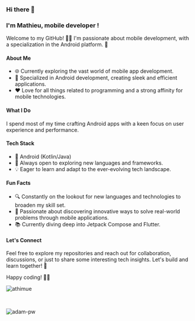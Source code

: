 ### Hi there 👋
### I'm Mathieu, mobile developer !

Welcome to my GitHub! 👨‍💻 I'm passionate about mobile development, with a specialization in the Android platform. 🚀

#### About Me
- 🌐 Currently exploring the vast world of mobile app development.
- 📱 Specialized in Android development, creating sleek and efficient applications.
- ❤️ Love for all things related to programming and a strong affinity for mobile technologies.

#### What I Do
I spend most of my time crafting Android apps with a keen focus on user experience and performance.

#### Tech Stack
- 🚀 Android (Kotlin/Java)
- 🌈 Always open to exploring new languages and frameworks.
- 💡 Eager to learn and adapt to the ever-evolving tech landscape.

#### Fun Facts
- 🔍 Constantly on the lookout for new languages and technologies to broaden my skill set.
- 🚀 Passionate about discovering innovative ways to solve real-world problems through mobile applications.
- 📚 Currently diving deep into Jetpack Compose and Flutter.

#### Let's Connect
Feel free to explore my repositories and reach out for collaboration, discussions, or just to share some interesting tech insights. Let's build and learn together! 🌟

Happy coding! 🚀✨

<p>
  <img align="center"
    src="https://github-readme-stats.vercel.app/api/top-langs?username=athimue&show_icons=true&locale=en&bg_color=0d1117&text_color=ffffff&layout=compact"
    alt="athimue" 
    bg_color=#808080/>
</p>
<br>
<p>
  <img align="center" src="https://github-readme-stats.vercel.app/api?username=athimue&show_icons=true&locale=en&bg_color=0d1117&text_color=ffffff&repo=convoychat" alt="adam-pw">
</p>
